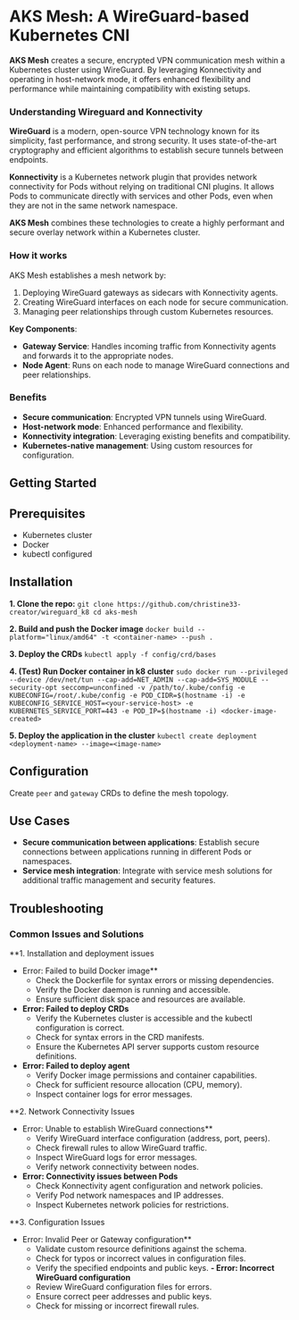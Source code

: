 # AKS Mesh: A WireGuard-based Kubernetes CNI

**AKS Mesh** creates a secure, encrypted VPN communication mesh within a Kubernetes cluster using WireGuard. By leveraging Konnectivity and operating in host-network mode, it offers enhanced flexibility and performance while maintaining compatibility with existing setups.

### Understanding Wireguard and Konnectivity

**WireGuard** is a modern, open-source VPN technology known for its simplicity, fast performance, and strong security. It uses state-of-the-art cryptography and efficient algorithms to establish secure tunnels between endpoints.

**Konnectivity** is a Kubernetes network plugin that provides network connectivity for Pods without relying on traditional CNI plugins. It allows Pods to communicate directly with services and other Pods, even when they are not in the same network namespace.

**AKS Mesh** combines these technologies to create a highly performant and secure overlay network within a Kubernetes cluster.

### How it works

AKS Mesh establishes a mesh network by:

1. Deploying WireGuard gateways as sidecars with Konnectivity agents.
2. Creating WireGuard interfaces on each node for secure communication.
3. Managing peer relationships through custom Kubernetes resources.
   
**Key Components**:

- **Gateway Service**: Handles incoming traffic from Konnectivity agents and forwards it to the appropriate nodes.
- **Node Agent**: Runs on each node to manage WireGuard connections and peer relationships.
<insert diagram here>

### Benefits

- **Secure communication**: Encrypted VPN tunnels using WireGuard.
- **Host-network mode**: Enhanced performance and flexibility.
- **Konnectivity integration**: Leveraging existing benefits and compatibility.
- **Kubernetes-native management**: Using custom resources for configuration.

## Getting Started

## Prerequisites

- Kubernetes cluster
- Docker
- kubectl configured

## Installation

**1. Clone the repo:**
`git clone https://github.com/christine33-creator/wireguard_k8
cd aks-mesh`

**2. Build and push the Docker image**
`docker build --platform="linux/amd64" -t <container-name> --push .`

**3. Deploy the CRDs**
`kubectl apply -f config/crd/bases`

**4. (Test) Run Docker container in k8 cluster**
`sudo docker run --privileged --device /dev/net/tun --cap-add=NET_ADMIN --cap-add=SYS_MODULE --security-opt seccomp=unconfined
-v /path/to/.kube/config
-e KUBECONFIG=/root/.kube/config
-e POD_CIDR=$(hostname -i)
-e KUBECONFIG_SERVICE_HOST=<your-service-host>
-e KUBERNETES_SERVICE_PORT=443
-e POD_IP=$(hostname -i)
<docker-image-created>`

**5. Deploy the application in the cluster**
`kubectl create deployment <deployment-name> --image=<image-name>`


## Configuration

Create `peer` and `gateway` CRDs to define the mesh topology.

## Use Cases

- **Secure communication between applications**: Establish secure connections between applications running in different Pods or namespaces.
- **Service mesh integration**: Integrate with service mesh solutions for additional traffic management and security features.

## Troubleshooting

### Common Issues and Solutions

**1. Installation and deployment issues
   - Error: Failed to build Docker image**
      - Check the Dockerfile for syntax errors or missing dependencies.
      - Verify the Docker daemon is running and accessible.
      - Ensure sufficient disk space and resources are available.
   - **Error: Failed to deploy CRDs**
      - Verify the Kubernetes cluster is accessible and the kubectl configuration is correct.
      - Check for syntax errors in the CRD manifests.
      - Ensure the Kubernetes API server supports custom resource definitions.
   - **Error: Failed to deploy agent**
      - Verify Docker image permissions and container capabilities.
      - Check for sufficient resource allocation (CPU, memory).
      - Inspect container logs for error messages.
 
**2. Network Connectivity Issues
   - Error: Unable to establish WireGuard connections**
      - Verify WireGuard interface configuration (address, port, peers).
      - Check firewall rules to allow WireGuard traffic.
      - Inspect WireGuard logs for error messages.
      - Verify network connectivity between nodes.
   - **Error: Connectivity issues between Pods**
      - Check Konnectivity agent configuration and network policies.
      - Verify Pod network namespaces and IP addresses.
      - Inspect Kubernetes network policies for restrictions.

**3. Configuration Issues
   - Error: Invalid Peer or Gateway configuration**
      - Validate custom resource definitions against the schema.
      - Check for typos or incorrect values in configuration files.
      - Verify the specified endpoints and public keys.
   **- Error: Incorrect WireGuard configuration**
      - Review WireGuard configuration files for errors.
      - Ensure correct peer addresses and public keys.
      - Check for missing or incorrect firewall rules.

